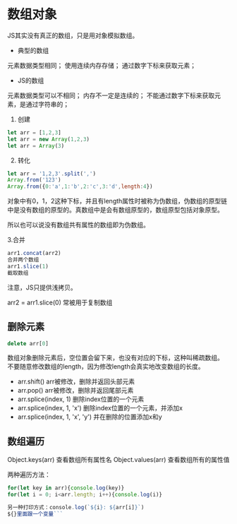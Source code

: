 # 数组对象

JS其实没有真正的数组，只是用对象模拟数组。

* 典型的数组

元素数据类型相同；
使用连续内存存储；
通过数字下标来获取元素；

* JS的数组
  
元素数据类型可以不相同；
内存不一定是连续的；
不能通过数字下标来获取元素，是通过字符串的；

1. 创建

```javascript
let arr = [1,2,3]
let arr = new Array(1,2,3)
let arr = Array(3)
```

2. 转化
   
```javascript
let arr = '1,2,3'.split(',')
Array.from('123')
Array.from({0:'a',1:'b',2:'c',3:'d',length:4})
```
对象中有0，1，2这种下标，并且有length属性时被称为伪数组，伪数组的原型链中是没有数组的原型的。真数组中是会有数组原型的，数组原型包括对象原型。

所以也可以说没有数组共有属性的数组即为伪数组。

3.合并
```javascript
arr1.concat(arr2) 
合并两个数组
arr1.slice(1)
截取数组
```

注意，JS只提供浅拷贝。

arr2 = arr1.slice(0) 常被用于复制数组


## 删除元素
```javascript
delete arr[0]
```
数组对象删除元素后，空位置会留下来，也没有对应的下标，这种叫稀疏数组。
不要随意修改数组的length，因为修改length会真实地改变数组的长度。

* arr.shift() arr被修改，删除并返回头部元素
* arr.pop() arr被修改，删除并返回尾部元素
* arr.splice(index, 1) 删除index位置的一个元素
* arr.splice(index, 1, 'x') 删除index位置的一个元素，并添加x
* arr.splice(index, 1, 'x', 'y') 并在删除的位置添加x和y

## 数组遍历
Object.keys(arr) 查看数组所有属性名
Object.values(arr) 查看数组所有的属性值

两种遍历方法：
```javascript
for(let key in arr){console.log(key)}
for(let i = 0; i<arr.length; i++){console.log(i)}

另一种打印方式：console.log(`${i}: ${arr[i]}`)
${}里面跟一个变量```




